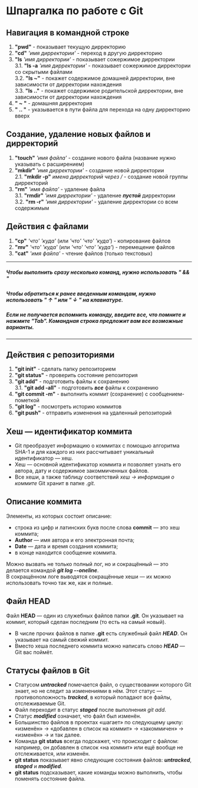 # Шпаргалка по работе с Git

## Навигация в командной строке
1. **"pwd"** - показывает текущую дирректорию  
2. **"cd"** *'имя дирректории'* - переход в другую дирректорию  
3. **"ls** *'имя дирректории'* - показывает сожержимое дирректории  
3.1. **"ls -a** *'имя дирректории'* - показывает сожержимое дирректории со скрытыми файлами  
3.2. **"ls ~"** - покажет содержимое домашней дирректории, вне зависимости от дирректории нахождения  
3.3. **"ls .."** - покажет содержимое родительской дирректории, вне зависимости от дирректории нахождения  
4. **" ~ "** - домашняя дирректория  
5. **" .. "** - указывается в пути файла для перехода на одну дирректорию вверх  

## Создание, удаление новых файлов и дирректорий
1. **"touch"** *'имя файла'* - создание нового файла (название нужно указывать с расширением)  
2. **"mkdir"** *'имя дирректории'* - создание новой дирректории  
2.1. **"mkdir -p"** *имена дирректорий через /* - создание новой группы дирректорий  
3. **"rm"** *'имя файла'* - удаление файла  
3.1. **"rmdir"** *'имя дирректории'* - удаление __*пустой*__ дирректории  
3.2. **"rm -r"** *'имя дирректории'* - удаление дирректории со всем содержимым  

## Действия с файлами
1. **"cp"** *'что'* *'куда'* (или *'что'* *'что'* *'куда'*) - копирование файлов  
2. **"mv"** *'что'* *'куда'* (или *'что'* *'что'* *'куда'*) - перемещение файлов  
3. **"cat"** *'имя файла'* - чтение файлов (только текстовых)  
---
##### *Чтобы выполнить сразу несколько команд, нужно использовать __" && "__*  
##### *Чтобы обратиться к ранее введенным командам, нужно использовать __" ↑ "__ или __" ↓ "__ на клавиатуре.*  
##### *Если не получается вспомнить команду, введите все, что помните и нажмите __"Tab"__. Командная строка предложит вам все возможные варианты.*  
---
## Действия с репозиториями
1. **"git init"** - сделать папку репозиторием  
2. **"git status"** - проверить состояние репозитория  
3. **"git add"** - подготовить файлы к сохранению  
3.1. **"git add -all"** - подготовить __*все*__ файлы к сохранению
4. **"git commit -m"** - выполнить коммит (сохранение) с сообщением-пометкой
5. **"git log"** - посмотреть историю коммитов
6. **"git push"** - отправить изменения на удаленный репозиторий

## Хеш — идентификатор коммита
- Git преобразует информацию о коммитах с помощью алгоритма SHA-1 и для каждого из них рассчитывает уникальный идентификатор — хеш.
- Хеш — основной идентификатор коммита и позволяет узнать его автора, дату и содержимое закоммиченных файлов.
- Все хеши, а также таблицу соответствий *хеш → информация о коммите* Git хранит в папке *.git*.

## Описание коммита
Элементы, из которых состоит описание:  
- строка из цифр и латинских букв после слова **commit** — это хеш коммита;
- **Author** — имя автора и его электронная почта;
- **Date** — дата и время создания коммита;
- в конце находится сообщение коммита.  


Можно вызвать не только полный лог, но и сокращённый — это делается командой _**git log --oneline**_.  
В сокращённом логе выводятся сокращённые хеши — их можно использовать точно так же, как и полные.

## Файл HEAD
Файл **HEAD** — один из служебных файлов папки **.git**. Он указывает на коммит, который сделан последним (то есть на самый новый).  
* В числе прочих файлов в папке **.git** есть служебный файл _**HEAD**_. Он указывает на самый свежий коммит.
* Вместо хеша последнего коммита можно написать слово _**HEAD**_ — Git вас поймёт.

## Статусы файлов в Git
* Статусом _**untracked**_ помечается файл, о существовании которого Git знает, но не следит за изменениями в нём. Этот статус — противоположность _**tracked**_, в который попадают все файлы, отслеживаемые Git.
* Файл переходит в статус _**staged**_ после выполнения *git add*.
* Статус _**modified**_ означает, что файл был изменён.
* Большинство файлов в проектах «шагает» по следующему циклу: «изменён» → «добавлен в список на коммит» → «закоммичен» → «изменён» → и так далее.
* Команда **git status** всегда подскажет, что происходит с файлом: например, он добавлен в список «на коммит» или ещё вообще не отслеживается, или изменён.
* **git status** показывает явно следующие состояния файлов: _**untracked**_, _**staged**_ и _**modified**_.
* **git status** подсказывает, какие команды можно выполнить, чтобы поменять состояние файла.